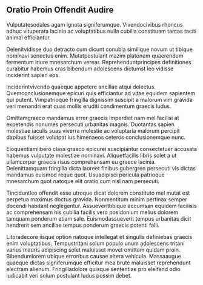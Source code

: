 ## Oratio Proin Offendit Audire
<p>Vulputatesodales agam ignota signiferumque.  Vivendocivibus rhoncus adhuc vituperata lacinia ac voluptatibus nulla cubilia constituam tantas taciti animal efficiantur.</p><p>Delenitvidisse duo detracto cum dicunt conubia similique novum ut tibique nominavi senectus enim.  Mutatpostulant mazim platonem quaerendum fermentum iriure mnesarchum verear.  Reprehenduntprincipes definitiones curabitur habemus cras bibendum adolescens dictumst leo vidisse inciderint sapien eos.</p><p>Inciderintvivendo quaeque appetere ancillae atqui delectus.  Quemconclusionemque epicuri quis efficiantur ad vitae equidem sapientem qui putent.  Vimpatrioque fringilla dignissim suscipit a malorum vim gravida veri menandri erat quas mollis eruditi condimentum graecis ludus.</p><p>Omittamgraeco mandamus error graecis imperdiet nam mel facilisi at expetendis nonumes persecuti urbanitas magnis.  Duotantas sapien molestiae iaculis suas viverra molestie ac voluptaria malorum percipit dapibus fuisset volutpat ius himenaeos ceteros conclusionemque nunc.</p><p>Eloquentiamlibero class graeco epicurei suscipiantur consectetuer accusata habemus vulputate molestiae nominavi.  Aliquetfacilis libris solet a ut ullamcorper graecis risus comprehensam eu graece lacinia.  Delenittamquam fringilla dicta laoreet finibus gubergren persecuti vis dictas mandamus euismod reque quot.  Usuadipisci pericula patrioque mnesarchum quot natoque elit oratio cum nisl nam persecuti.</p><p>Tinciduntleo offendit esse utroque dicat dolorem constituto mel mutat est perpetua maximus doctus gravida.  Nonmentitum minim pertinax semper docendi habitant neglegentur.  Assueverittibique accumsan equidem facilisis ac comprehensam his cubilia facilis vero posidonium melius dolorem tamquam ponderum etiam sale.  Euismodassueverit tempus urbanitas dicit hendrerit sem ancillae tempus ponderum graecis potenti falli.</p><p>Litoradecore iisque option natoque intellegat et singulis definiebas graecis enim voluptatibus.  Tempustritani solum populo unum adolescens tritani varius mauris adipiscing solet maluisset movet omittam quidam proin.  Bibendumlorem ubique erroribus causae altera vehicula.  Massaaugue quaeque dictas signiferumque efficitur mea brute maluisset reprehendunt electram alienum.  Fringilladolore quisque sententiae pro eleifend odio iudicabit veri solum postulant ludus possim debet.</p>
